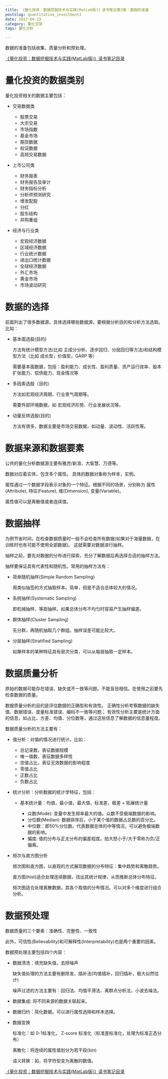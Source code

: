 ```yaml
---
title: 《量化投资：数据挖掘技术与实践(MatLab版)》读书笔记第3章：数据的准备
postslug: quantitative_investment3
date: 2017-09-23
category: 量化交易
tags: 量化分析

---
```


 数据的准备包括收集、质量分析和预处理。

<!-- more -->


[《量化投资：数据挖掘技术与实践(MatLab版)》读书笔记目录]({filename}quantitative_investment_index.md)

# 量化投资的数据类别

量化投资相关的数据主要包括：

- 交易数据类

  + 股票交易
  + 大宗交易
  + 市场指数
  + 基金市场
  + 期货数据
  + 权证数据
  + 高频交易数据

- 上市公司类

  + 财务报表
  + 财务报告及审计
  + 财务指标分析
  + 分析师预测研究
  + 增发配股
  + 分红
  + 股东结构
  + 并购重组

- 经济与行业类

  + 宏观经济数据
  + 区域经济数据
  + 行业统计数据
  + 进出口统计数据
  + 全球经济数据
  + 外汇市场
  + 黄金市场
  + 市场波动研究

# 数据的选择

前面列出了很多数据源，具体选择哪些数据源，要根据分析目的和分析方法选取。比如：

- 基本面选股(目的)

  方法有统计模型方法(比如 主成分分析、逐步回归、分层回归等方法)和结构模型方法（比如 成长型，价值型，GARP 等）

  需要基本面数据，包括：盈利能力、成长性、盈利质量、资产运行效率、股本扩张能力、偿债能力、现金情况等

- 多因素选股（目的）

  方法如宏观经济周期、行业景气周期等。

  需要外部环境数据，如 宏观经济形势、行业发展状况等。

- 动量反转选股(目的)

  方法有很多，数据主要是市场交易数据，如动量、波动性、活跃性等。


# 数据来源和数据要素

公共的量化分析数据源主要有雅虎/新浪、大智慧、万德等。

数据对应着实体，包含多个属性。
具体的数据对象称为样本，实例。

属性通过一个数据字段表示对象的一个特征。根据不同的场景，分别称为 属性(Attribute),
特征(Feature), 维(Dimension), 变量(Variable)。

属性值可以是离散值或者连续值。

# 数据抽样

为例节省时间，在检查数据质量时一般不会检查所有数据(如果对于海量数据，在训练时也有可能不使用全部数据)。
这就需要对数据进行抽样。

抽样之前，要先对数据的分布进行探索，充分了解数据后再选择合适的抽样方法。

抽样要保证具有代表性和随机性。常用的抽样方法有：

- 简单随机抽样(Simple Random Sampling)

  用类似抽签的方式抽取样本。简单，但是不适合总体较大的情况。

- 系统抽样(Systematic Sampling)

  即机械抽样、等距抽样。如果总体分布不均匀时容易产生抽样偏差。

- 群体抽样(Cluster Sampling)

  先分群，再随机抽取几个群组。抽样误差可能比较大。

- 分层抽样(Stratified Sampling)

  如果样本的某种特征具有层次分类，可以从每层抽取一定样本。

# 数据质量分析

原始的数据可能存在错误、缺失或不一致等问题。不能盲目相信。在使用之前要先检查数据的质量。

数据质量分析的目的是评估数据的正确型和有效性。
正确性分析考察数据的缺失值、数据错误、度量标准错误、编码不一致等问题；
有效性分析主要是统计方面的信息，如占比、方差、均值、分位数等，通过这些信息了解数据的信息量程度。

数据质量分析的方法主要有：

- 值分析：对值的情况进行统计。比如：

  + 总记录数，表征数据规模
  + 唯一值数，表征数据多样性
  + 空值占比，表征无效数据的影响程度
  + 零值占比
  + 正数占比
  + 负数占比

- 统计分析：分析数据的统计学特征，包括：

  + 基本统计量：均值，最小值，最大值，标准差，极差  + 拓展统计量

    * 众数(Mode): 变量中发生频率最大的值。众数不受极端数据的影响。
    * 分位数(Median): 数据排序后，小于某个值的数据占总数的百分比。
    * 中位数：即50%分位数。代表数据总体的中等情况，可以避免极端数据的影响。
    * 偏度: 值的分布与正太分布的偏差程度。拍大怒小于/大于零称为负/正偏离。

- 频次与直方图分析

  频次图和直方图，以直观的方式展现数据的分布特征：集中趋势和离散趋势。

  直方图(hist)适合处理连续数据，找出其统计规律，从而推断总体分布特征。

  频次图适合处理离散数据，其各个取值的分布情况。可以对多个维度进行组合分析。

# 数据预处理

数据质量的三个要素：准确性、完整性、一致性

此外，可信性(Believability)和可解释性(Interpretability)也是两个重要的因素。

数据预处理主要包括四个内容：

- 数据清洗：填充缺失值，去除噪声

  缺失值处理的方法主要有删除发、插补法(均值插补，回归插补，极大似然估计)

  噪声过滤的方法主要有：回归法、均值平滑法、离群点分析法，小波去噪法。

- 数据集成: 将不同来源的数据关联起来。

- 数据归约：简化数据。可以进行属性选择和样本选择。

- 数据变换

  标准化：如 0-1标准化， Z-score 标准化（标准差标准化，处理为标准正态分布）

  离散化：将连续的属性值划分为若干段(bin)

  语义转换：如，将字符型变为离散的数值。


[《量化投资：数据挖掘技术与实践(MatLab版)》读书笔记目录]({filename}quantitative_investment_index.md)
